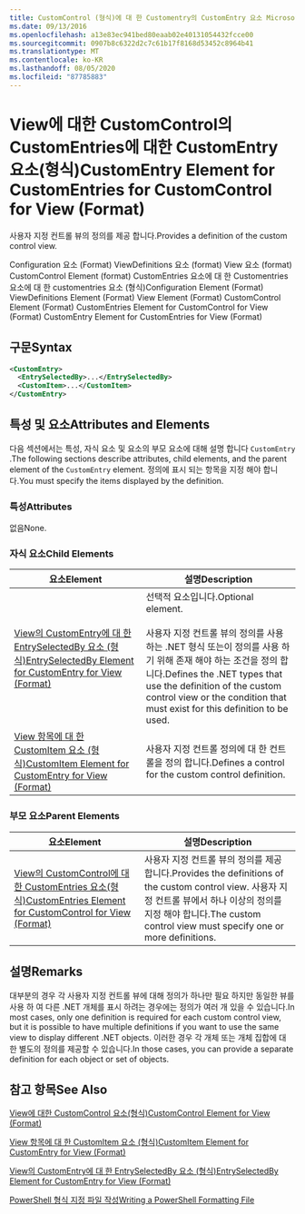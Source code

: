 ```yaml
---
title: CustomControl (형식)에 대 한 Customentry의 CustomEntry 요소 Microsoft Docs
ms.date: 09/13/2016
ms.openlocfilehash: a13e83ec941bed80eaab02e40131054432fcce00
ms.sourcegitcommit: 0907b8c6322d2c7c61b17f8168d53452c8964b41
ms.translationtype: MT
ms.contentlocale: ko-KR
ms.lasthandoff: 08/05/2020
ms.locfileid: "87785883"
---
```

# <a name="customentry-element-for-customentries-for-customcontrol-for-view-format"></a><span data-ttu-id="069ea-102">View에 대한 CustomControl의 CustomEntries에 대한 CustomEntry 요소(형식)</span><span class="sxs-lookup"><span data-stu-id="069ea-102">CustomEntry Element for CustomEntries for CustomControl for View (Format)</span></span>

<span data-ttu-id="069ea-103">사용자 지정 컨트롤 뷰의 정의를 제공 합니다.</span><span class="sxs-lookup"><span data-stu-id="069ea-103">Provides a definition of the custom control view.</span></span>

<span data-ttu-id="069ea-104">Configuration 요소 (Format) ViewDefinitions 요소 (format) View 요소 (format) CustomControl Element (format) CustomEntries 요소에 대 한 Customentries 요소에 대 한 customentries 요소 (형식)</span><span class="sxs-lookup"><span data-stu-id="069ea-104">Configuration Element (Format) ViewDefinitions Element (Format) View Element (Format) CustomControl Element (Format) CustomEntries Element for CustomControl for View (Format) CustomEntry Element for CustomEntries for View (Format)</span></span>

## <a name="syntax"></a><span data-ttu-id="069ea-105">구문</span><span class="sxs-lookup"><span data-stu-id="069ea-105">Syntax</span></span>

```xml
<CustomEntry>
  <EntrySelectedBy>...</EntrySelectedBy>
  <CustomItem>...</CustomItem>
</CustomEntry>
```

## <a name="attributes-and-elements"></a><span data-ttu-id="069ea-106">특성 및 요소</span><span class="sxs-lookup"><span data-stu-id="069ea-106">Attributes and Elements</span></span>

<span data-ttu-id="069ea-107">다음 섹션에서는 특성, 자식 요소 및 요소의 부모 요소에 대해 설명 합니다 `CustomEntry` .</span><span class="sxs-lookup"><span data-stu-id="069ea-107">The following sections describe attributes, child elements, and the parent element of the `CustomEntry` element.</span></span> <span data-ttu-id="069ea-108">정의에 표시 되는 항목을 지정 해야 합니다.</span><span class="sxs-lookup"><span data-stu-id="069ea-108">You must specify the items displayed by the definition.</span></span>

### <a name="attributes"></a><span data-ttu-id="069ea-109">특성</span><span class="sxs-lookup"><span data-stu-id="069ea-109">Attributes</span></span>

<span data-ttu-id="069ea-110">없음</span><span class="sxs-lookup"><span data-stu-id="069ea-110">None.</span></span>

### <a name="child-elements"></a><span data-ttu-id="069ea-111">자식 요소</span><span class="sxs-lookup"><span data-stu-id="069ea-111">Child Elements</span></span>

|<span data-ttu-id="069ea-112">요소</span><span class="sxs-lookup"><span data-stu-id="069ea-112">Element</span></span>|<span data-ttu-id="069ea-113">설명</span><span class="sxs-lookup"><span data-stu-id="069ea-113">Description</span></span>|
|-------------|-----------------|
|[<span data-ttu-id="069ea-114">View의 CustomEntry에 대 한 EntrySelectedBy 요소 (형식)</span><span class="sxs-lookup"><span data-stu-id="069ea-114">EntrySelectedBy Element for CustomEntry for View (Format)</span></span>](./entryselectedby-element-for-customentry-for-customcontrol-for-view-format.md)|<span data-ttu-id="069ea-115">선택적 요소입니다.</span><span class="sxs-lookup"><span data-stu-id="069ea-115">Optional element.</span></span><br /><br /> <span data-ttu-id="069ea-116">사용자 지정 컨트롤 뷰의 정의를 사용 하는 .NET 형식 또는이 정의를 사용 하기 위해 존재 해야 하는 조건을 정의 합니다.</span><span class="sxs-lookup"><span data-stu-id="069ea-116">Defines the .NET types that use the definition of the custom control view or the condition that must exist for this definition to be used.</span></span>|
|[<span data-ttu-id="069ea-117">View 항목에 대 한 CustomItem 요소 (형식)</span><span class="sxs-lookup"><span data-stu-id="069ea-117">CustomItem Element for CustomEntry for View (Format)</span></span>](./customitem-element-for-customentry-for-customcontrol-for-view-format.md)|<span data-ttu-id="069ea-118">사용자 지정 컨트롤 정의에 대 한 컨트롤을 정의 합니다.</span><span class="sxs-lookup"><span data-stu-id="069ea-118">Defines a control for the custom control definition.</span></span>|

### <a name="parent-elements"></a><span data-ttu-id="069ea-119">부모 요소</span><span class="sxs-lookup"><span data-stu-id="069ea-119">Parent Elements</span></span>

|<span data-ttu-id="069ea-120">요소</span><span class="sxs-lookup"><span data-stu-id="069ea-120">Element</span></span>|<span data-ttu-id="069ea-121">설명</span><span class="sxs-lookup"><span data-stu-id="069ea-121">Description</span></span>|
|-------------|-----------------|
|[<span data-ttu-id="069ea-122">View의 CustomControl에 대한 CustomEntries 요소(형식)</span><span class="sxs-lookup"><span data-stu-id="069ea-122">CustomEntries Element for CustomControl for View (Format)</span></span>](./customentries-element-for-customcontrol-for-view-format.md)|<span data-ttu-id="069ea-123">사용자 지정 컨트롤 뷰의 정의를 제공 합니다.</span><span class="sxs-lookup"><span data-stu-id="069ea-123">Provides the definitions of the custom control view.</span></span> <span data-ttu-id="069ea-124">사용자 지정 컨트롤 뷰에서 하나 이상의 정의를 지정 해야 합니다.</span><span class="sxs-lookup"><span data-stu-id="069ea-124">The custom control view must specify one or more definitions.</span></span>|

## <a name="remarks"></a><span data-ttu-id="069ea-125">설명</span><span class="sxs-lookup"><span data-stu-id="069ea-125">Remarks</span></span>

<span data-ttu-id="069ea-126">대부분의 경우 각 사용자 지정 컨트롤 뷰에 대해 정의가 하나만 필요 하지만 동일한 뷰를 사용 하 여 다른 .NET 개체를 표시 하려는 경우에는 정의가 여러 개 있을 수 있습니다.</span><span class="sxs-lookup"><span data-stu-id="069ea-126">In most cases, only one definition is required for each custom control view, but it is possible to have multiple definitions if you want to use the same view to display different .NET objects.</span></span> <span data-ttu-id="069ea-127">이러한 경우 각 개체 또는 개체 집합에 대 한 별도의 정의를 제공할 수 있습니다.</span><span class="sxs-lookup"><span data-stu-id="069ea-127">In those cases, you can provide a separate definition for each object or set of objects.</span></span>

## <a name="see-also"></a><span data-ttu-id="069ea-128">참고 항목</span><span class="sxs-lookup"><span data-stu-id="069ea-128">See Also</span></span>

[<span data-ttu-id="069ea-129">View에 대한 CustomControl 요소(형식)</span><span class="sxs-lookup"><span data-stu-id="069ea-129">CustomControl Element for View (Format)</span></span>](./customcontrol-element-for-view-format.md)

[<span data-ttu-id="069ea-130">View 항목에 대 한 CustomItem 요소 (형식)</span><span class="sxs-lookup"><span data-stu-id="069ea-130">CustomItem Element for CustomEntry for View (Format)</span></span>](./customitem-element-for-customentry-for-customcontrol-for-view-format.md)

[<span data-ttu-id="069ea-131">View의 CustomEntry에 대 한 EntrySelectedBy 요소 (형식)</span><span class="sxs-lookup"><span data-stu-id="069ea-131">EntrySelectedBy Element for CustomEntry for View (Format)</span></span>](./entryselectedby-element-for-customentry-for-customcontrol-for-view-format.md)

[<span data-ttu-id="069ea-132">PowerShell 형식 지정 파일 작성</span><span class="sxs-lookup"><span data-stu-id="069ea-132">Writing a PowerShell Formatting File</span></span>](./writing-a-powershell-formatting-file.md)
